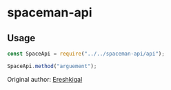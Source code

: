 # spaceman-api

## Usage
```js
const SpaceApi = require("../../spaceman-api/api");

SpaceApi.method("arguement");
```

Original author: [Ereshkigal](https://dev.sp-tarkov.com/Ereshkigal-mods/)